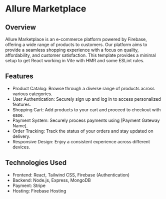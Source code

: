 # Allure Marketplace
## Overview
Allure Marketplace is an e-commerce platform powered by Firebase, offering a wide range of products to customers. Our platform aims to provide a seamless shopping experience with a focus on quality, affordability, and customer satisfaction.
This template provides a minimal setup to get React working in Vite with HMR and some ESLint rules.
## Features
- Product Catalog: Browse through a diverse range of products across various categories.
- User Authentication: Securely sign up and log in to access personalized features.
- Shopping Cart: Add products to your cart and proceed to checkout with ease.
- Payment System: Securely process payments using [Payment Gateway Name].
- Order Tracking: Track the status of your orders and stay updated on delivery.
- Responsive Design: Enjoy a consistent experience across different devices.
## Technologies Used
- Frontend: React, Tailwind CSS,
  Firebase (Authentication)
- Backend: Node.js, Express, MongoDB
- Payment: Stripe
- Hosting: Firebase Hosting


